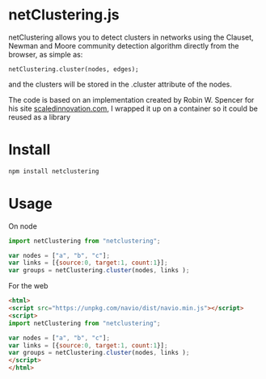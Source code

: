 netClustering.js
================

netClustering allows you to detect clusters in networks using the Clauset, Newman and Moore community detection algorithm directly from the browser, as simple as:

```
netClustering.cluster(nodes, edges);
```

and the clusters will be stored in the .cluster attribute of the nodes.

The code is based on an implementation created by Robin W. Spencer for his site [scaledinnovation.com](http://scaledinnovation.com/analytics/communities/communities.html), I wrapped it up on a container so it could be reused as a library

# Install

```javascript
npm install netclustering
```

# Usage

On node

```javascript
import netClustering from "netclustering";

var nodes = ["a", "b", "c"];
var links = [{source:0, target:1, count:1}];
var groups = netClustering.cluster(nodes, links );
```

For the web

```html
<html>
<script src="https://unpkg.com/navio/dist/navio.min.js"></script>
<script>
import netClustering from "netclustering";

var nodes = ["a", "b", "c"];
var links = [{source:0, target:1, count:1}];
var groups = netClustering.cluster(nodes, links );
</script>
</html>
```

